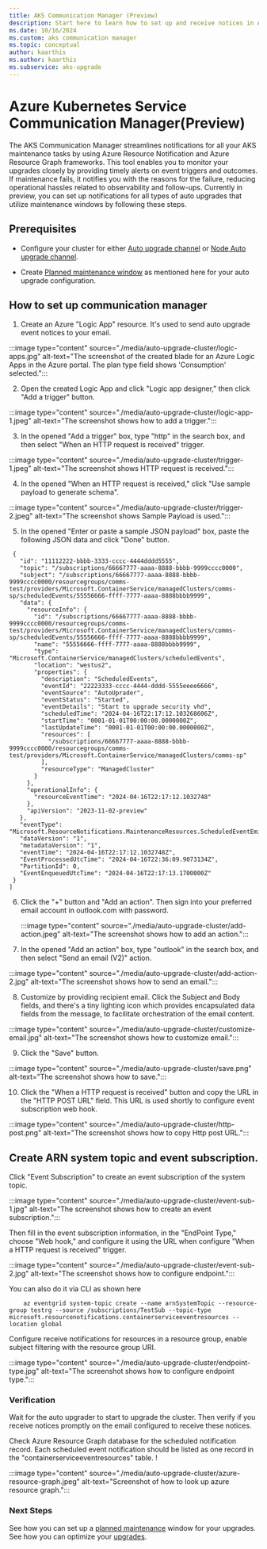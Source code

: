 ```yaml
---
title: AKS Communication Manager (Preview)
description: Start here to learn how to set up and receive notices in Azure Resource Notification for AKS Maintenance events. 
ms.date: 10/16/2024
ms.custom: aks communication manager
ms.topic: conceptual
author: kaarthis
ms.author: kaarthis
ms.subservice: aks-upgrade
---
```


# Azure Kubernetes Service Communication Manager(Preview)
The AKS Communication Manager streamlines notifications for all your AKS maintenance tasks by using Azure Resource Notification and Azure Resource Graph frameworks. This tool enables you to monitor your upgrades closely by providing timely alerts on event triggers and outcomes. If maintenance fails, it notifies you with the reasons for the failure, reducing operational hassles related to observability and follow-ups. Currently in preview, you can set up notifications for all types of auto upgrades that utilize maintenance windows by following these steps.

## Prerequisites

- Configure your cluster for either [Auto upgrade channel][aks-auto-upgrade] or [Node Auto upgrade channel][aks-node-auto-upgrade].

- Create [Planned maintenance window][planned-maintenance] as mentioned here for your auto upgrade configuration. 

## How to set up communication manager

1. Create an Azure "Logic App" resource. It's used to send auto upgrade event notices to your email.

 :::image type="content" source="./media/auto-upgrade-cluster/logic-apps.jpg" alt-text="The screenshot of the created blade for an Azure Logic Apps in the Azure portal. The plan type field shows 'Consumption' selected.":::

2. Open the created Logic App and click "Logic app designer," then click "Add a trigger" button.

 :::image type="content" source="./media/auto-upgrade-cluster/logic-app-1.jpeg" alt-text="The screenshot shows how to add a trigger.":::
 
3. In the opened "Add a trigger" box, type "http" in the search box, and then select "When an HTTP request is received" trigger.

  :::image type="content" source="./media/auto-upgrade-cluster/trigger-1.jpeg" alt-text="The screenshot shows HTTP request is received.":::

4. In the opened "When an HTTP request is received," click "Use sample payload to generate schema".

  :::image type="content" source="./media/auto-upgrade-cluster/trigger-2.jpeg" alt-text="The screenshot shows Sample Payload is used.":::

5. In the opened "Enter or paste a sample JSON payload" box, paste the following JSON data and click "Done" button.

 ```[
  {
    "id": "11112222-bbbb-3333-cccc-4444dddd5555",
    "topic": "/subscriptions/66667777-aaaa-8888-bbbb-9999cccc0000",
    "subject": "/subscriptions/66667777-aaaa-8888-bbbb-9999cccc0000/resourcegroups/comms-test/providers/Microsoft.ContainerService/managedClusters/comms-sp/scheduledEvents/55556666-ffff-7777-aaaa-8888bbbb9999",
    "data": {
      "resourceInfo": {
        "id": "/subscriptions/66667777-aaaa-8888-bbbb-9999cccc0000/resourcegroups/comms-test/providers/Microsoft.ContainerService/managedClusters/comms-sp/scheduledEvents/55556666-ffff-7777-aaaa-8888bbbb9999",
        "name": "55556666-ffff-7777-aaaa-8888bbbb9999",
        "type": "Microsoft.ContainerService/managedClusters/scheduledEvents",
        "location": "westus2",
        "properties": {
          "description": "ScheduledEvents",
          "eventId": "22223333-cccc-4444-dddd-5555eeee6666",
          "eventSource": "AutoUprader",
          "eventStatus": "Started",
          "eventDetails": "Start to upgrade security vhd",
          "scheduledTime": "2024-04-16T22:17:12.103268606Z",
          "startTime": "0001-01-01T00:00:00.0000000Z",
          "lastUpdateTime": "0001-01-01T00:00:00.0000000Z",
          "resources": [
            "/subscriptions/66667777-aaaa-8888-bbbb-9999cccc0000/resourcegroups/comms-test/providers/Microsoft.ContainerService/managedClusters/comms-sp"
          ],
          "resourceType": "ManagedCluster"
        }
      },
      "operationalInfo": {
        "resourceEventTime": "2024-04-16T22:17:12.1032748"
      },
      "apiVersion": "2023-11-02-preview"
    },
    "eventType": "Microsoft.ResourceNotifications.MaintenanceResources.ScheduledEventEmitted",
    "dataVersion": "1",
    "metadataVersion": "1",
    "eventTime": "2024-04-16T22:17:12.1032748Z",
    "EventProcessedUtcTime": "2024-04-16T22:36:09.9073134Z",
    "PartitionId": 0,
    "EventEnqueuedUtcTime": "2024-04-16T22:17:13.1700000Z"
  }
 ]
 ```
6. Click the "+" button and "Add an action". Then sign into your preferred email account in outlook.com with password.

   :::image type="content" source="./media/auto-upgrade-cluster/add-action.jpeg" alt-text="The screenshot shows how to add an action.":::

7. In the opened "Add an action" box, type "outlook" in the search box, and then select "Send an email (V2)" action.

 :::image type="content" source="./media/auto-upgrade-cluster/add-action-2.jpg" alt-text="The screenshot shows how to send an email.":::

8. Customize by providing recipient email. Click the Subject and Body fields, and there's a tiny lighting icon which provides encapsulated data fields from the message, to facilitate orchestration of the email content.

 :::image type="content" source="./media/auto-upgrade-cluster/customize-email.jpg" alt-text="The screenshot shows how to customize email.":::

9. Click the "Save" button.

 :::image type="content" source="./media/auto-upgrade-cluster/save.png" alt-text="The screenshot shows how to save.":::

10. Click the "When a HTTP request is received" button and copy the URL in the "HTTP POST URL" field. This URL is used shortly to configure event subscription web hook.

 :::image type="content" source="./media/auto-upgrade-cluster/http-post.png" alt-text="The screenshot shows how to copy Http post URL.":::

## Create ARN system topic and event subscription.

Click "Event Subscription" to create an event subscription of the system topic.

:::image type="content" source="./media/auto-upgrade-cluster/event-sub-1.jpg" alt-text="The screenshot shows how to create an event subscription.":::

Then fill in the event subscription information, in the "EndPoint Type," choose "Web hook," and configure it using the URL when configure "When a HTTP request is received" trigger.

:::image type="content" source="./media/auto-upgrade-cluster/event-sub-2.jpg" alt-text="The screenshot shows how to configure endpoint.":::

You can also do it via CLI as shown here

```azurecli-interactive
    az eventgrid system-topic create --name arnSystemTopic --resource-group testrg --source /subscriptions/TestSub --topic-type microsoft.resourcenotifications.containerserviceeventresources --location global 
```

Configure receive notifications for resources in a resource group, enable subject filtering with the resource group URI.

:::image type="content" source="./media/auto-upgrade-cluster/endpoint-type.jpg" alt-text="The screenshot shows how to configure endpoint type.":::

### Verification

Wait for the auto upgrader to start to upgrade the cluster. Then verify if you receive notices promptly on the email configured to receive these notices.

Check Azure Resource Graph database for the scheduled notification record. Each scheduled event notification should be listed as one record in the "containerserviceeventresources" table.
!

:::image type="content" source="./media/auto-upgrade-cluster/azure-resource-graph.jpeg" alt-text="Screenshot of how to look up azure resource graph.":::

### Next Steps
See how you can set up a [planned maintenance][planned-maintenance] window for your upgrades.
See how you can optimize your [upgrades][upgrade-cluster].

<!-- LINKS - internal -->
[aks-auto-upgrade]: auto-upgrade-cluster.md
[aks-node-auto-upgrade]: auto-upgrade-node-os-image.md
[planned-maintenance]: planned-maintenance.md
[upgrade-cluster]:upgrade-cluster.md